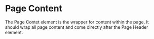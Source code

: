 # Page Content

The Page Contet element is the wrapper for content within the page. It should wrap all page content and come directly after the Page Header element.
